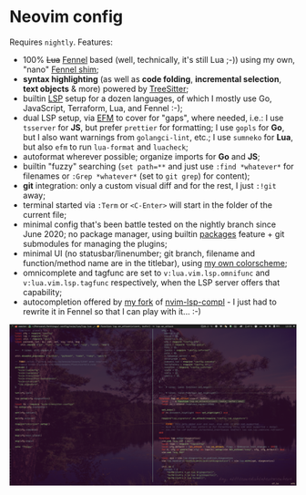 # Neovim config

Requires `nightly`. Features:

- 100% ~~Lua~~ [Fennel](https://fennel-lang.org) based (well, technically, it's still Lua ;-))
  using my own, "nano" [Fennel shim](https://github.com/alexaandru/fennel-nvim);
- **syntax highlighting** (as well as **code folding**, **incremental selection**, **text objects** & more)
  powered by [TreeSitter](https://github.com/nvim-treesitter/nvim-treesitter);
- builtin [LSP](https://neovim.io/doc/user/lsp.html) setup for a dozen languages, of which I mostly use Go,
  JavaScript, Terraform, Lua, and Fennel :-);
- dual LSP setup, via [EFM](https://github.com/mattn/efm-langserver) to cover for "gaps", where needed,
  i.e.: I use `tsserver` for **JS**, but prefer `prettier` for formatting; I use `gopls` for **Go**, but I also
  want warnings from `golangci-lint`, etc.; I use `sumneko` for **Lua**, but also `efm` to run `lua-format` and
  `luacheck`;
- autoformat wherever possible; organize imports for **Go** and **JS**;
- builtin "fuzzy" searching (`set path=**` and just use `:find *whatever*` for filenames or `:Grep *whatever*`
  (set to `git grep`) for content);
- **git** integration: only a custom visual diff and for the rest, I just `:!git` away;
- terminal started via `:Term` or `<C-Enter>` will start in the folder of the current file;
- minimal config that's been battle tested on the nightly branch since June 2020;
  no package manager, using builtin [packages](https://neovim.io/doc/user/repeat.html#packages) feature +
  git submodules for managing the plugins;
- minimal UI (no statusbar/linenumber; git branch, filename and function/method name are in the titlebar),
  using [my own colorscheme](https://github.com/alexaandru/froggy);
- omnicomplete and tagfunc are set to `v:lua.vim.lsp.omnifunc` and `v:lua.vim.lsp.tagfunc` respectively,
  when the LSP server offers that capability;
- autocompletion offered by [my fork](https://github.com/alexaandru/nvim-lsp-compl-fnl) of
  [nvim-lsp-compl](https://github.com/mfussenegger/nvim-lsp-compl) - I just had to rewrite it in Fennel
  so that I can play with it... :-)

![Nvim](nvim.png)
